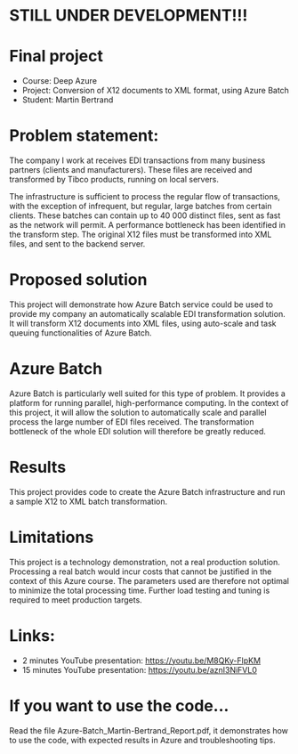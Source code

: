 # STILL UNDER DEVELOPMENT!!!

# Final project
- Course: Deep Azure
- Project: Conversion of X12 documents to XML format, using Azure Batch
- Student: Martin Bertrand

# Problem statement:

The company I work at receives EDI transactions from many business partners (clients and manufacturers).  These files are received and transformed by Tibco products, running on local servers.  

The infrastructure is sufficient to process the regular flow of transactions, with the exception of infrequent, but regular, large batches from certain clients.  These batches can contain up to 40 000 distinct files, sent as fast as the network will permit.  A performance bottleneck has been identified in the transform step.  The original X12 files must be transformed into XML files, and sent to the backend server.

# Proposed solution

This project will demonstrate how Azure Batch service could be used to provide my company an automatically scalable EDI transformation solution.  It will transform X12 documents into XML files, using auto-scale and task queuing functionalities of Azure Batch.

# Azure Batch

Azure Batch is particularly well suited for this type of problem.  It provides a platform for running parallel, high-performance computing.  In the context of this project, it will allow the solution to automatically scale and parallel process the large number of EDI files received.  The transformation bottleneck of the whole EDI solution will therefore be greatly reduced.

# Results

This project provides code to create the Azure Batch infrastructure and run a sample X12 to XML batch transformation.  

# Limitations

This project is a technology demonstration, not a real production solution.  Processing a real batch would incur costs that cannot be justified in the context of this Azure course.  The parameters used are therefore not optimal to minimize the total processing time.  Further load testing and tuning is required to meet production targets.

# Links:

- 2 minutes YouTube presentation: https://youtu.be/M8QKy-FlpKM
- 15 minutes YouTube presentation: https://youtu.be/aznI3NiFVL0 

# If you want to use the code...

Read the file Azure-Batch_Martin-Bertrand_Report.pdf, it demonstrates how to use the code, with expected results in Azure and troubleshooting tips.
